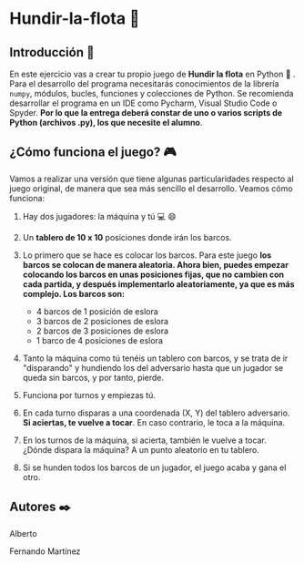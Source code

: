 # Hundir-la-flota 🌊


## Introducción 📝
En este ejercicio vas a crear tu propio juego de **Hundir la flota** en Python :snake: . Para el desarrollo del programa necesitarás conocimientos de la librería `numpy`, módulos, bucles, funciones y colecciones de Python. Se recomienda desarrollar el programa en un IDE como Pycharm, Visual Studio Code o Spyder. **Por lo que la entrega deberá constar de uno o varios scripts de Python (archivos .py), los que necesite el alumno**.

## ¿Cómo funciona el juego? :video_game: 

Vamos a realizar una versión que tiene algunas particularidades respecto al juego original, de manera que sea más sencillo el desarrollo. Veamos cómo funciona:

1. Hay dos jugadores: la máquina y tú :computer: :smile:

2. Un **tablero de 10 x 10** posiciones donde irán los barcos.
3. Lo primero que se hace es colocar los barcos. Para este juego **los barcos se colocan de manera aleatoria. Ahora bien, puedes empezar colocando los barcos en unas posiciones fijas, que no cambien con cada partida, y después implementarlo aleatoriamente, ya que es más complejo. Los barcos son:**
    * 4 barcos de 1 posición de eslora
    * 3 barcos de 2 posiciones de eslora
    * 2 barcos de 3 posiciones de eslora
    * 1 barco de 4 posiciones de eslora

4. Tanto la máquina como tú tenéis un tablero con barcos, y se trata de ir "disparando" y hundiendo los del adversario hasta que un jugador se queda sin barcos, y por tanto, pierde.
5. Funciona por turnos y empiezas tú.
6. En cada turno disparas a una coordenada (X, Y) del tablero adversario. **Si aciertas, te vuelve a tocar**. En caso contrario, le toca a la máquina.
7. En los turnos de la máquina, si acierta, también le vuelve a tocar. ¿Dónde dispara la máquina? A un punto aleatorio en tu tablero.
8. Si se hunden todos los barcos de un jugador, el juego acaba y gana el otro.

## Autores 	:black_nib:

Alberto 

Fernando Martínez
